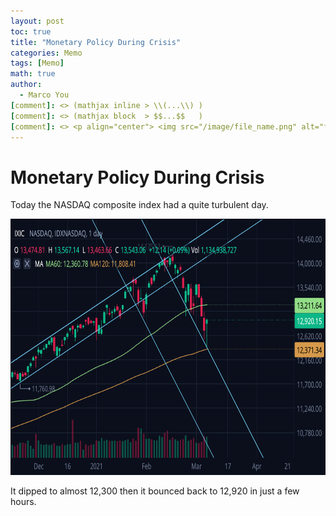 ```yaml
---
layout: post
toc: true
title: "Monetary Policy During Crisis"
categories: Memo
tags: [Memo]
math: true
author:
  - Marco You
[comment]: <> (mathjax inline > \\(...\\) )
[comment]: <> (mathjax block  > $$...$$   )
[comment]: <> <p align="center"> <img src="/image/file_name.png" alt="file_name" width="420" height="300"> </p>
---
```


# Monetary Policy During Crisis

Today the NASDAQ composite index had a quite turbulent day.

<p align="center"> <img src="/image/memo/210305_NASDAQ.png" alt="panel" width="610" height="410"> </p>

It dipped to almost 12,300 then it bounced back to 12,920 in just a few hours. 